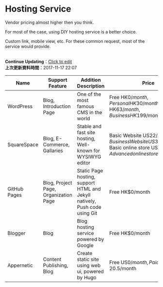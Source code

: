 # Hosting Service

<div class="container">
    <div class="row">
        <div class="col-md-8 col-md-offset-2">
            <div class="description-box">
                <p>Vendor pricing almost higher then you think.</p>
                <p>For most of the case, using DIY hosting service is a better choice.</p>
                <p>Custom link, mobile view, etc. For these common request, most of the service would provide.</p>
            </div>
        </div>
    </div>
    <br>
    <div class='row'>
        <div class='col-md-6'>
            <div class="alert alert-info" role="alert">
                <strong>Continue Updating</strong>：<a href='https://github.com/tonyhhyip/hk-make-websites/blob/master/hosting.md' target="_blank">Click to edit</a>
            </div>
        </div>
        <div class='col-md-6'>
            <div class="alert alert-success" role="alert">
                <strong>上次更新資料時間</strong>：2017-11-17 22:07
            </div>
        </div>
    </div>

| Name | Support Feature | Addition Description | Price | Website |
|---|---|---|---|---|
| WordPress | Blog, Introduction Page | One of the most famous CMS in the world  | Free HK$0/month, Personal HK$30/month, Premium HK$63/month, Business HK$199/month | [https://wordpress.com/](https://wordpress.com/) |
| SquareSpace | Blog, E-Commerce, Gallaries | Stable and fast site hosting, Well-known for WYSIWYG editor | Basic Website US$22/month, Business Website US$35/month, Basic online store US$40/month,Advanced online store US$61/month |  [https://squarespace.com/](https://squarespace.com/) |
| GitHub Pages | Blog, Project Page, Organization Page | Static Page hosting, support HTML and Jekyll natively, Push code using Git | Free HK$0/month | [https://pages.github.com/](https://pages.github.com/) |
| Blogger | Blog | Blog hosting service powered by Google | Free HK$0/month | [https://www.blogger.com](https://www.blogger.com) |
| Appernetic | Content Publishing, Blog | Create static site using web ui, powered by Hugo | Free US$0/month, Paid US$0.5-20.5/month | [https://appernetic.io](https://appernetic.io)|


</div>
